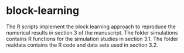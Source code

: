 # block-learning

The R scripts implement the block learning approach to reproduce the numerical results in section 3 of the manuscript.   The folder simulations contains R functions for the simulation studies in section 3.1.  The  folder realdata contains the R code and data sets used in section 3.2.  


 
